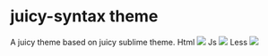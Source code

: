# juicy-syntax theme

A juicy theme based on juicy sublime theme.
Html
![](http://i.imgur.com/j7gYiMD.png)
Js
![](http://i.imgur.com/kfzZsJX.png)
Less
![](http://i.imgur.com/Wmt50cR.png)
